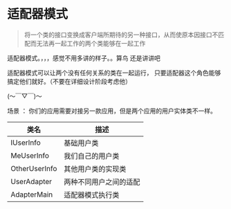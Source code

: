 # 适配器模式

>  将一个类的接口变换成客户端所期待的另一种接口，从而使原本因接口不匹配而无法再一起工作的两个类能够在一起工作

适配器模式。，，，感觉不用多讲的样子。。算鸟 还是讲讲吧 

适配器模式可以让两个没有任何关系的类在一起运行， 只要适配器这个角色能够搞定他们就好。（不要在详细设计阶段考虑他）

(～￣▽￣)～



场景 ：  你们的应用需要对接另一款应用，但是两个应用的用户实体类不一样。



| 类名            | 描述          |
| ------------- | ----------- |
| IUserInfo     | 基础用户类       |
| MeUserInfo    | 我们自己的用户类    |
| OtherUserInfo | 其他用户类的实现类   |
| UserAdapter   | 两种不同用户之间的适配 |
| AdapterMain   | 适配器模式执行类    |





